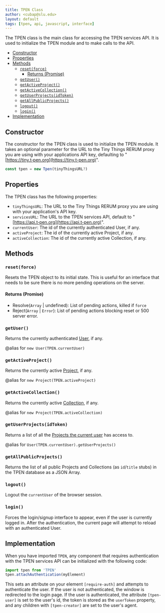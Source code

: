 ```yaml
---
title: TPEN Class
author: <cubap@slu.edu>
layout: default
tags: [tpen, api, javascript, interface]
---
```


The TPEN class is the main class for accessing the TPEN services API. It is used to
initialize the TPEN module and to make calls to the API.

- [Constructor](#constructor)
- [Properties](#properties)
- [Methods](#methods)
  - [`reset(force)`](#resetforce)
    - [Returns (Promise)](#returns-promise)
  - [`getUser()`](#getuser)
  - [`getActiveProject()`](#getactiveproject)
  - [`getActiveCollection()`](#getactivecollection)
  - [`getUserProjects(idToken)`](#getuserprojectsidtoken)
  - [`getAllPublicProjects()`](#getallpublicprojects)
  - [`logout()`](#logout)
  - [`login()`](#login)
- [Implementation](#implementation)

## Constructor

The constructor for the TPEN class is used to initialize the TPEN module.
It takes an optional parameter for the URL to the Tiny Things RERUM proxy you are using
with your applications API key, defaulting to "[https://tiny.t‑pen.org](https://tiny.t-pen.org)".

```javascript
const tpen = new Tpen(tinyThingsURL?)
```

## Properties

The TPEN class has the following properties:

* `tinyThingsURL`: The URL to the Tiny Things RERUM proxy you are using with your application's API key.
* `servicesURL`: The URL to the TPEN services API, default to "[https://api.t‑pen.org](https://api.t-pen.org)".
* `currentUser`: The id of the currently authenticated User, if any.
* `activeProject`: The id of the currently active Project, if any.
* `activeCollection`: The id of the currently active Collection, if any.

## Methods

### `reset(force)`

Resets the TPEN object to its initial state. This is useful for an interface that needs to be sure there is no more pending operations on the server.

#### Returns (Promise)

* Resolve(`Array` \| undefined): List of pending actions, killed if `force`
* Reject(`Array` \| `Error`): List of pending actions blocking reset or 500 server error.

### `getUser()`

Returns the currently authenticated [User](./User), if any.

@alias for `new User(TPEN.currentUser)`

### `getActiveProject()`

Returns the currently active [Project](./Project), if any.

@alias for `new Project(TPEN.activeProject)`

### `getActiveCollection()`

Returns the currently active [Collection](./Collection), if any.

@alias for `new Project(TPEN.activeCollection)`

### `getUserProjects(idToken)`

Returns a list of all the [Projects the current user](./User.md) has access to.

@alias for `User(TPEN.currentUser).getUserProjects()`

### `getAllPublicProjects()`

Returns the list of all public Projects and Collections (as `id`/`title` stubs) in the TPEN database as a JSON Array.

### `logout()`

Logout the `currentUser` of the browser session.

### `login()`

Forces the login/signup interface to appear, even if the user is currently logged in. After the authentication, the current page will attempt to reload with an authenticated User.

## Implementation

When you have imported `TPEN`, any component that requires authentication with the TPEN services API can be initialized with the following code:

```javascript
import tpen from 'TPEN'
tpen.attachAuthentication(myElement)
```

This sets an attribute on your element `[require-auth]` and attempts to authenticate the user. If the user is not authenticated, the window is redirected to the login page. If the user is authenticated, the attribute `[tpen-user]` is set to the user's id, the token is stored as the `userToken` property, and any children with `[tpen-creator]` are set to the user's agent.
